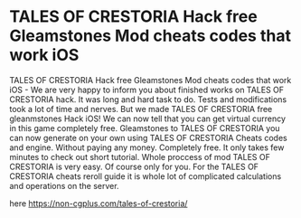 # TALES OF CRESTORIA Hack free Gleamstones Mod cheats codes that work iOS

TALES OF CRESTORIA Hack free Gleamstones Mod cheats codes that work iOS - We are very happy to inform you about finished works on TALES OF CRESTORIA hack.
It was long and hard task to do. Tests and modifications took a lot of time and nerves. But we made TALES OF CRESTORIA free gleanmstones Hack iOS! We can now tell that you can get virtual currency in this game completely free. Gleamstones to TALES OF CRESTORIA you can now generate on your own using TALES OF CRESTORIA Cheats codes and engine. Without paying any money. Completely free. It only takes few minutes to check out short tutorial. Whole proccess of mod TALES OF CRESTORIA is very easy. Of course only for you. For the TALES OF CRESTORIA cheats reroll guide it is whole lot of complicated calculations and operations on the server.

here https://non-cgplus.com/tales-of-crestoria/
